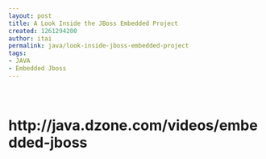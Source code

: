 ```yaml
---
layout: post
title: A Look Inside the JBoss Embedded Project
created: 1261294200
author: itai
permalink: java/look-inside-jboss-embedded-project
tags:
- JAVA
- Embedded Jboss
---
```

<h1><em><br />
</em>http://java.dzone.com/videos/embedded-jboss</h1>

